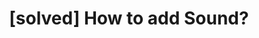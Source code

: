 ---
title: '[solved] How to add Sound?'
redirect_to:
  - 'https://discuss.pencil2d.org/t/solved-how-to-add-sound/1362'
---